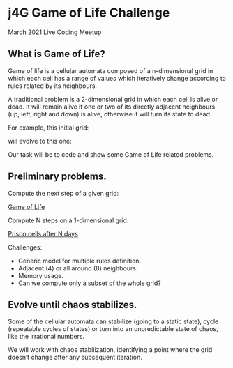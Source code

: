 # j4G Game of Life Challenge
March 2021 Live Coding Meetup

## What is Game of Life?

Game of life is a cellular automata composed of a n-dimensional grid in which each cell has a range of values which iteratively change according to rules related by its neighbours.

A traditional problem is a 2-dimensional grid in which each cell is alive or dead. It will remain alive if one or two of its directly adjacent neighbours (up, left, right and down) is alive, otherwise it will turn its state to dead.

For example, this initial grid:

will evolve to this one:

Our task will be to code and show some Game of Life related problems.

## Preliminary problems.

Compute the next step of a given grid:

[Game of Life](https://leetcode.com/problems/game-of-life/)

Compute N steps on a 1-dimensional grid:

[Prison cells after N days](https://leetcode.com/problems/prison-cells-after-n-days/)

Challenges:

* Generic model for multiple rules definition.
* Adjacent (4) or all around (8) neighbours.
* Memory usage.
* Can we compute only a subset of the whole grid?

## Evolve until chaos stabilizes.

Some of the cellular automata can stabilize (going to a static state), cycle (repeatable cycles of states) or turn into an unpredictable state of chaos, like the irrational numbers.

We will work with chaos stabilization, identifying a point where the grid doesn’t change after any subsequent iteration.

